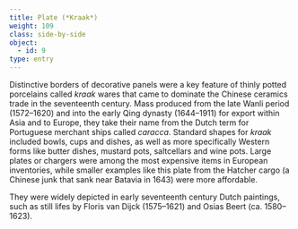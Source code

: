 ```yaml
---
title: Plate (*Kraak*)
weight: 109
class: side-by-side
object:
  - id: 9
type: entry
---
```


Distinctive borders of decorative panels were a key feature of thinly potted porcelains called *kraak* wares that came to dominate the Chinese ceramics trade in the seventeenth century. Mass produced from the late Wanli period (1572–1620) and into the early Qing dynasty (1644–1911) for export within Asia and to Europe, they take their name from the Dutch term for Portuguese merchant ships called *caracca*. Standard shapes for *kraak* included bowls, cups and dishes, as well as more specifically Western forms like butter dishes, mustard pots, saltcellars and wine pots. Large plates or chargers were among the most expensive items in European inventories, while smaller examples like this plate from the Hatcher cargo (a Chinese junk that sank near Batavia in 1643) were more affordable.

They were widely depicted in early seventeenth century Dutch paintings, such as still lifes by Floris van Dijck (1575–1621) and Osias Beert (ca. 1580–1623).
